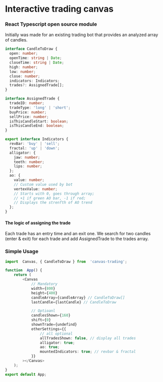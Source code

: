 ﻿# Interactive trading canvas

### React Typescript open source module

Initially was made for an existing trading bot that provides an analyzed array of candles.

```typescript
interface CandleToDraw {
  open: number;
  openTime: string | Date;
  closeTime: string | Date;
  high: number;
  low: number;
  close: number;
  indicators: Indicators;
  trades?: AssignedTrade[];
}

interface AssignedTrade {
  tradeID: number;
  tradeType: 'long' | 'short';
  buyPrice: number;
  sellPrice: number;
  isThisCandleStart: boolean;
  isThisCandleEnd: boolean;
}

export interface Indicators {
  revBar: 'buy' | 'sell';
  fractal: 'up' | 'down';
  alligator: {
    jaw: number;
    teeth: number;
    lips: number;
  };
  ao: {
    value: number;
    // Custom value used by bot
    vertexValue: number;
    // Starts with 0, goes through array;
    // +1 if green AO bar, -1 if red;
    // Displays the strenfth of AO trend
  };
}
```

#### The logic of assigning the trade

Each trade has an entry time and an exit one. We search for two candles (enter & exit) for each trade and add AssignedTrade to the trades array.

### Simple Usage

```typescript
import  Canvas, { CandleToDraw } from  'canvas-trading';

function  App() {
	return (
		<Canvas
			// Mandatory
			width={800}
			height={400}
			candleArray={candleArray} // CandleToDraw[]
			lastCandle={lastCandle} // CandleToDraw

			// Optioanl
			candlesShown={160}
			shift={0}
			shownTrade={undefind}
			otherSettings={{
				// all optional
				allTradesShown: false, // display all trades
				alligator: true;
				ao: true;
				mountedIndicators: true; // revbar & fractal
			}}
		></Canvas>
	);
}
export default App;
```

